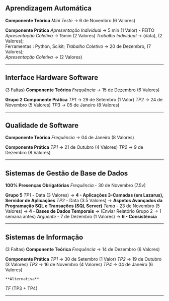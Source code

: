 ## Aprendizagem Automática
  **Componente Teórica**
 *Mini Teste* -> 6 de Novembro (6 Valores)
 
 **Componente Prática**
*Apresentação Individual* -> 5 min (1 Valor) - FEITO
*Apresentação Coletiva* -> 15min (2 Valores)
	*Trabalho Individual* -> (data), (2 Valores);   
		Ferramentas : Python, Scikit;
	*Trabalho Coletivo* -> 20 de Dezembro, (7 Valores);   
		 *Apresentação Coletiva* -> (2 Valores)
___
## Interface Hardware Software
(3 Faltas)
  **Componente Teórica**
 *Frequência* -> 15 de Dezembro (6 Valores)
 
**Grupo 2**
 **Componente Prática**
*TP1* ->  29 de Setembro (1 Valor)
*TP2* ->  24 de Novembro (5 Valores)
*TP3* ->  05 de Janeiro (8 Valores)
___
## Qualidade de Software
**Componente Teórica**
 *Frequência* -> 04 de Janeiro (8 Valores)
 
 **Componente Prática**
*TP1* ->  21 de Outubro (4 Valores)
*TP2* ->  9 de Dezembro (8 Valores)
___
## Sistemas de Gestão de Base de Dados
**100% Presenças Obrigatórias**
*Frequência* - 30 de Novembro (7.5v)

**Grupo 5**
*TP1* - Data (3 Valores) -> **4 - Aplicações 3-Camadas (em Lazarus), Servidor de Aplicações**
*TP2* - Data (3.5 Valores) -> **Aspetos Avançados da Programação SQL e Transações (SQL Server)**
*Tema* - 23 de Novembro  (5 Valores)  -> **4 - Bases de Dados Temporais** -> (Enviar Relatório Grupo 2 -> 1 semana antes)
*Arguente* - 7 de Dezembro (1 Valores) -> **6 - Consistência**
___
## Sistemas de Informação
(3 Faltas)
  **Componente Teórica**
 *Frequência* -> 14 de Dezembro (6 Valores)
 
 **Componente Prática**
*TP1* ->  30 de Setembro (1 Valor)
*TP2* ->  19 de Outubro (3 Valores)
*TP3* ->  16 de Novembro (4 Valores)
*TP4* ->  04 de Janeiro (6 Valores)

	**Alternativa**
*TF* (TP3 + TP4) 
___